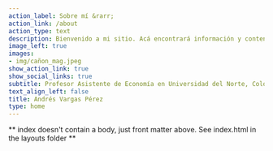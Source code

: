 ```yaml
---
action_label: Sobre mí &rarr;
action_link: /about
action_type: text
description: Bienvenido a mi sitio. Acá encontrará información y contenido de mi vida académica, y quizás algunas otras cosas que me parecen interesantes
image_left: true
images:
- img/cañon_mag.jpeg
show_action_link: true
show_social_links: true
subtitle: Profesor Asistente de Economía en Universidad del Norte, Colombia
text_align_left: false
title: Andrés Vargas Pérez
type: home
---
```


** index doesn't contain a body, just front matter above.
See index.html in the layouts folder **
